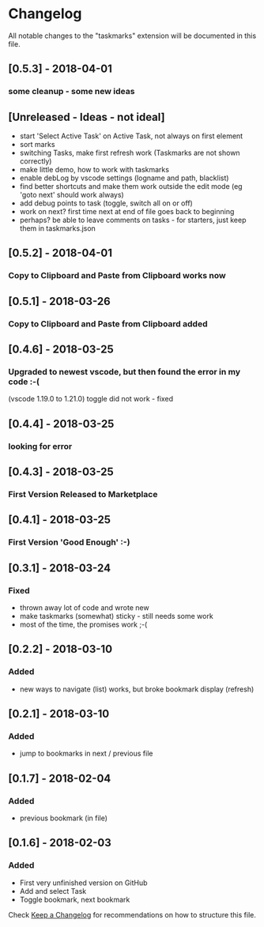 # Changelog
All notable changes to the "taskmarks" extension will be documented in this file.

## [0.5.3] - 2018-04-01
### some cleanup - some new ideas

## [Unreleased - Ideas - not ideal]
- start 'Select Active Task' on Active Task, not always on first element
- sort marks
- switching Tasks, make first refresh work (Taskmarks are not shown correctly)
- make little demo, how to work with taskmarks
- enable debLog by vscode settings (logname and path, blacklist)
- find better shortcuts and make them work outside the edit mode (eg 'goto next' should work always)
- add debug points to task (toggle, switch all on or off)
- work on next? first time next at end of file goes back to beginning
- perhaps? be able to leave comments on tasks - for starters, just keep them in taskmarks.json

## [0.5.2] - 2018-04-01
### Copy to Clipboard and Paste from Clipboard works now

## [0.5.1] - 2018-03-26
### Copy to Clipboard and Paste from Clipboard added

## [0.4.6] - 2018-03-25
### Upgraded to newest vscode, but then found the error in my code :-(
(vscode 1.19.0 to 1.21.0)
toggle did not work - fixed

## [0.4.4] - 2018-03-25
### looking for error

## [0.4.3] - 2018-03-25
### First Version Released to Marketplace

## [0.4.1] - 2018-03-25
### First Version 'Good Enough' :-)

## [0.3.1] - 2018-03-24
### Fixed
- thrown away lot of code and wrote new
- make taskmarks (somewhat) sticky - still needs some work
- most of the time, the promises work ;-(

## [0.2.2] - 2018-03-10
### Added
- new ways to navigate (list) works, but broke bookmark display (refresh)

## [0.2.1] - 2018-03-10
### Added
- jump to bookmarks in next / previous file

## [0.1.7] - 2018-02-04
### Added
- previous bookmark (in file)

## [0.1.6] - 2018-02-03
### Added
- First very unfinished version on GitHub
- Add and select Task
- Toggle bookmark, next bookmark


Check [Keep a Changelog](http://keepachangelog.com/) for recommendations on how to structure this file.
